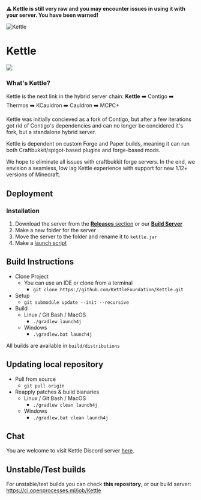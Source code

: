 **:warning: Kettle is still __very raw__ and you may encounter issues in using it with your server. You have been warned!**

![Kettle](https://i.imgur.com/onGk0dK.png)

# Kettle

![](https://img.shields.io/badge/Minecraft%20Forge-1.12.2%20--%202838-orange.svg?style=for-the-badge)

### What's Kettle?

Kettle is the next link in the hybrid server chain:
**Kettle** :arrow_right: Contigo :arrow_right: Thermos :arrow_right: KCauldron :arrow_right: Cauldron :arrow_right: MCPC+

Kettle was initially concieved as a fork of Contigo, but after a few iterations got rid of Contigo's dependencies and can no longer be concidered it's fork, but a standalone hybrid server.

Kettle is dependent on custom Forge and Paper builds, meaning it can run both Craftbukkit/spigot-based plugins and forge-based mods.

We hope to eliminate all issues with craftbukkit forge servers. In the end, we envision a seamless, low lag Kettle experience with support for new 1.12+ versions of Minecraft.

## Deployment

### Installation

1. Download the server from the [**Releases** section](https://github.com/KettleFoundation/Kettle/releases) or our [**Build Server**](https://ci.openprocesses.ml/job/Kettle/)
2. Make a new folder for the server
3. Move the server to the folder and rename it to `kettle.jar`
4. Make a [launch script](https://gist.github.com/aolko/3b7a93107d162b21730c92e5236e3239)

## Build Instructions
- Clone Project
    - You can use an IDE or clone from a terminal
      - `git clone https://github.com/KettleFoundation/Kettle.git`
- Setup
    - `git submodule update --init --recursive`
- Build
    - Linux / Git Bash / MacOS
      - `./gradlew launch4j`
    - Windows
      - `.\gradlew.bat launch4j`

All builds are available in `build/distributions`

## Updating local repository

- Pull from source
    - `git pull origin`
- Reapply patches & build bianaries
    - Linux / Git Bash / MacOS
      - `./gradlew clean launch4j`
    - Windows
      - `./gradlew.bat clean launch4j`

## Chat

You are welcome to visit Kettle Discord server [here](https://discord.gg/RqDjbcM).

## Unstable/Test builds

For unstable/test builds you can check __this repository__, or our build server: https://ci.openprocesses.ml/job/Kettle
